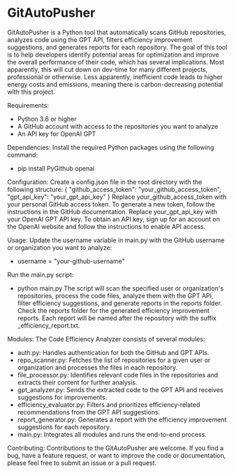 # GitAutoPusher
GitAutoPusher is a Python tool that automatically scans GitHub repositories, analyzes code using the GPT API, filters efficiency improvement suggestions, and generates reports for each repository. The goal of this tool is to help developers identify potential areas for optimization and improve the overall performance of their code, which has several implications. Most apparently, this will cut down on dev-time for many different projects, professional or otherwise. Less apparently, inefficient code leads to higher energy costs and emissions, meaning there is carbon-decreasing potential with this project. 

Requirements:
- Python 3.6 or higher
- A GitHub account with access to the repositories you want to analyze
- An API key for OpenAI GPT

Dependencies:
Install the required Python packages using the following command:
- pip install PyGithub openai

Configuration:
Create a config.json file in the root directory with the following structure:
{
    "github_access_token": "your_github_access_token",
    "gpt_api_key": "your_gpt_api_key"
}
Replace your_github_access_token with your personal GitHub access token. To generate a new token, follow the instructions in the GitHub documentation.
Replace your_gpt_api_key with your OpenAI GPT API key. To obtain an API key, sign up for an account on the OpenAI website and follow the instructions to enable API access.

Usage:
Update the username variable in main.py with the GitHub username or organization you want to analyze:
- username = "your-github-username"

Run the main.py script:
- python main.py
The script will scan the specified user or organization's repositories, process the code files, analyze them with the GPT API, filter efficiency suggestions, and generate reports in the reports folder.
Check the reports folder for the generated efficiency improvement reports. Each report will be named after the repository with the suffix _efficiency_report.txt.

Modules:
The Code Efficiency Analyzer consists of several modules:
- auth.py: Handles authentication for both the GitHub and GPT APIs.
- repo_scanner.py: Fetches the list of repositories for a given user or organization and processes the files in each repository.
- file_processor.py: Identifies relevant code files in the repositories and extracts their content for further analysis.
- gpt_analyzer.py: Sends the extracted code to the GPT API and receives suggestions for improvements.
- efficiency_evaluator.py: Filters and prioritizes efficiency-related recommendations from the GPT API suggestions.
- report_generator.py: Generates a report with the efficiency improvement suggestions for each repository.
- main.py: Integrates all modules and runs the end-to-end process.

Contributing:
Contributions to the GitAutoPusher are welcome. If you find a bug, have a feature request, or want to improve the code or documentation, please feel free to submit an issue or a pull request.



